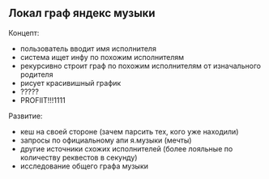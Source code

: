 Локал граф яндекс музыки
---

Концепт:
- пользователь вводит имя исполнителя
- система ищет инфу по похожим исполнителям
- рекурсивно строит граф по похожим исполнителям от изначального родителя
- рисует красивишный график
- ?????
- PROFIIT!!!1111


Развитие:
- кеш на своей стороне (зачем парсить тех, кого уже находили)
- запросы по официальному апи я.музыки (мечты)
- другие источники схожих исполнителей (более лояльные по количеству реквестов в секунду)
- исследование общего графа музыки
